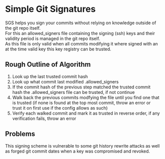 # Simple Git Signatures
SGS helps you sign your commits without relying on knowledge outside of the git repo itself.  
For this an allowed_signers file containing the signing (ssh) keys and their validity period is managed in the git repo itself.  
As this file is only valid when all commits modifying it where signed with an at the time valid key this key registry can be trusted.  

## Rough Outline of Algorithm
1. Look up the last trusted commit hash
2. Look up what commit last modified .allowed_signers
3. If the commit hash of the previous step matched the trusted commit hash the .allowed_signers file can be trusted, if not continue
4. Walk back the previous commits modfying the file until you find one that is trusted (if none is found at the top most commit, throw an error or trust it on first use if the config allows as such)
5. Verify each walked commit and mark it as trusted in reverse order, if any verification fails, throw an error

## Problems
This signing scheme is vulnerable to some git history rewrite attacks as well as forged git commit dates when a key was compromised and revoked.
